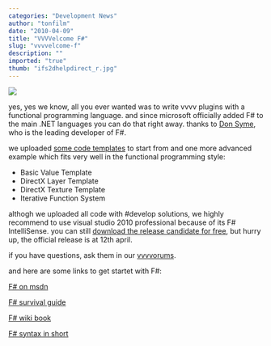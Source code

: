 ```yaml
---
categories: "Development News"
author: "tonfilm"
date: "2010-04-09"
title: "VVVVelcome F#"
slug: "vvvvelcome-f"
description: ""
imported: "true"
thumb: "ifs2dhelpdirect_r.jpg"
---
```



![](ifs2dhelpdirect_r.jpg)

yes, yes we know, all you ever wanted was to write vvvv plugins with a functional programming language. and since microsoft officially added F# to the main .NET languages you can do that right away. thanks to [Don Syme](http://research.microsoft.com/en-us/people/dsyme/), who is the leading developer of F#.
<!--break-->
we uploaded [some code templates](http://vvvv.svn.sourceforge.net/viewvc/vvvv/plugins/f%23/) to start from and one more advanced example which fits very well in the functional programming style:

- Basic Value Template
- DirectX Layer Template
- DirectX Texture Template
- Iterative Function System

althogh we uploaded all code with #develop solutions, we highly recommend to use visual studio 2010 professional because of its F# IntelliSense. you can still [download the release candidate for free](http://www.microsoft.com/downloads/details.aspx?FamilyID=f9c0b89b-4964-4906-94c6-60ad8a429690&displaylang=en), but hurry up, the official release is at 12th april.

if you have questions, ask them in our [vvvvorums](http://vvvv.org/tiki-view_forum.php?forumId=22).

and here are some links to get startet with F#:

[F# on msdn](http://msdn.microsoft.com/en-us/fsharp/default.aspx)

[F# survival guide](http://ctocorner.com/fsharp/book/default.aspx)

[F# wiki book](http://en.wikibooks.org/wiki/F_Sharp_Programming)

[F# syntax in short](http://merd.sourceforge.net/pixel/language-study/syntax-across-languages-per-language/F%23.html)